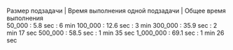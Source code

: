 Размер подзадачи | Время выполнения одной подзадачи | Общее время выполнения <br>
50_000 : 5.8 sec : 6 min 
100_000 : 12.6 sec : 3 min
300_000 : 35.9 sec : 2 min 17 sec
500_000 : 58.5 sec : 1 min 35 sec
1_000_000 : 69.1 sec : 1 min 26 sec
